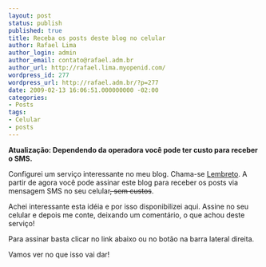 ```yaml
---
layout: post
status: publish
published: true
title: Receba os posts deste blog no celular
author: Rafael Lima
author_login: admin
author_email: contato@rafael.adm.br
author_url: http://rafael.lima.myopenid.com/
wordpress_id: 277
wordpress_url: http://rafael.adm.br/?p=277
date: 2009-02-13 16:06:51.000000000 -02:00
categories:
- Posts
tags:
- Celular
- posts
---
```

<strong>Atualiza&ccedil;&atilde;o: Dependendo da operadora voc&ecirc; pode ter custo para receber o SMS.</strong>

Configurei um servi&ccedil;o interessante no meu blog. Chama-se <a href="http://www.lembreto.com.br">Lembreto</a>. A partir de agora voc&ecirc; pode assinar este blog para receber os posts via mensagem SMS no seu celular<span style="text-decoration: line-through;">, sem custos</span>.

Achei interessante esta id&eacute;ia e por isso disponibilizei aqui. Assine no seu celular e depois me conte, deixando um coment&aacute;rio, o que achou deste servi&ccedil;o!

Para assinar basta clicar no link abaixo ou no bot&atilde;o na barra lateral direita.
<div><a class="noborder" href="http://lembreto.com.br/externo_telefone.aspx?p=Y3RJZ2VPem5oT3BWLzdSUTRZbnhvMXhBODRhdHdPK05kclZYcEV4Y3M5RUYwcGdSOGMycEkrVDNaOXo0T0pqTmhOekJ5U29ubnNvWFRscW9Dd0VyZWpCWS93bTVDNXpiWGIvUjlJcW1qUDlFTkNWRFZueVBOZ25kaHRRSmptUVU1" target="_blank"><img src="http://banners.lembreto.com/imagens/banner_125.png" border="0" alt="" /></a></div>
Vamos ver no que isso vai dar!
